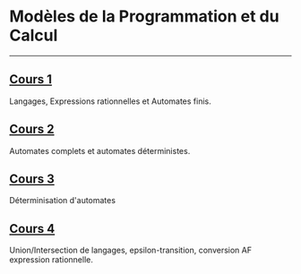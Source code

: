 # Modèles de la Programmation et du Calcul

---

## [Cours 1](./cours_1.md)
Langages, Expressions rationnelles et Automates finis.

## [Cours 2](./cours_2.md)
Automates complets et automates déterministes.

## [Cours 3](./cours_3.md)
Déterminisation d'automates

## [Cours 4](./cours_4.md)
Union/Intersection de langages, epsilon-transition, conversion AF expression rationnelle.
